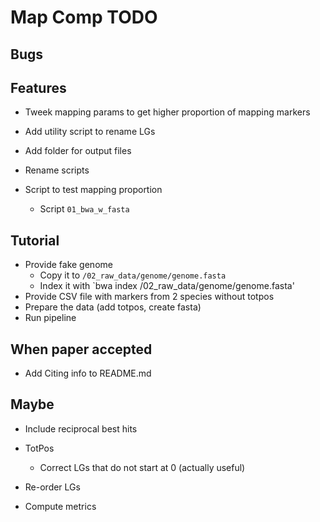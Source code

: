 # Map Comp TODO

## Bugs

## Features

- Tweek mapping params to get higher proportion of mapping markers

- Add utility script to rename LGs
- Add folder for output files
- Rename scripts
- Script to test mapping proportion
  - Script `01_bwa_w_fasta`

## Tutorial
- Provide fake genome
  - Copy it to `/02_raw_data/genome/genome.fasta`
  - Index it with `bwa index /02_raw_data/genome/genome.fasta'
- Provide CSV file with markers from 2 species without totpos
- Prepare the data (add totpos, create fasta)
- Run pipeline

## When paper accepted

- Add Citing info to README.md

## Maybe

- Include reciprocal best hits

- TotPos
  - Correct LGs that do not start at 0 (actually useful)

- Re-order LGs
- Compute metrics

